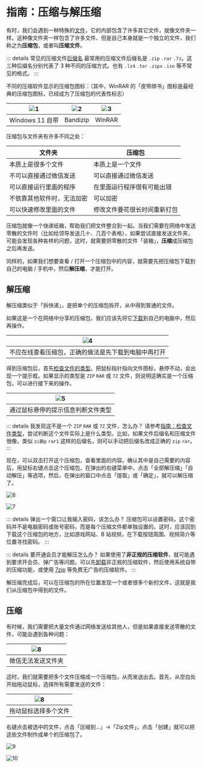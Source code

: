 # 指南：压缩与解压缩

有时，我们会遇到一种特殊的[文件](/concept/file)，它的内部包含了许多其它文件，就像文件夹一样。这种像文件夹一样包含了许多文件、但是自己本身就是一个独立的文件，我们称之为**压缩包**，或者叫**压缩文件**。

::: details 常见的压缩文件[后缀名](/concept/file_extension)
最常用的压缩文件后缀名是 ```.zip``` ```.rar``` ```.7z```。这三种后缀名分别代表了 3 种不同的压缩方式。也有 ```.lz4``` ```.tar``` ```.zipx``` ```.iso``` 等不常见的格式。
:::

不同的压缩软件显示的压缩包图标：（其中，WinRAR 的「皮带绑书」图标是最经典的压缩包图标，已经成为了压缩包的代表性标志）

| ![1](/pic/windows_explorer_zip_icon.png) | ![2](/pic/bandizip_zip_icon.png) | ![3](/pic/winrar_zip_icon.png) |
|:----:|:------:|:------:|
| Windows 11 自带 | Bandizip| WinRAR|

压缩包与文件夹有许多不同之处：

| 文件夹           | 压缩包            |
| ------------- | -------------- |
| 本质上是很多个文件     | 本质上是一个文件       |
| 不可以直接通过微信发送   | 可以直接通过微信发送     |
| 可以直接运行里面的程序   | 在里面运行程序很有可能出错  |
| 不依靠其他软件时，无法加密 | 可以加密           |
| 可以快速修改里面的文件   | 修改文件要花很长时间重新打包 |

压缩包就像一个快递纸箱，帮助我们把文件整合到一起。当我们需要在网络中发送零散的文件时（比如给领导发送几十、几百个表格），如果尝试直接发送文件夹，可能会发现各种各样的问题，这时，就需要把零散的文件「装箱」，**压缩**成压缩包之后再发送。

同样的，如果我们想要查看 / 打开一个压缩包中的内容，就需要先把压缩包下载到自己的电脑 / 手机中，然后**解压缩**，才能打开。

## 解压缩

解压缩类似于「拆快递」，是把单个的压缩包拆开，从中得到普通的文件。

如果这是一个在网络中分享的压缩包，我们应该先将它[下载](/tutorial/download)到自己的电脑中，然后再操作。

| ![4](/pic/do_not_extract_online.png) |
|:------------------------------------:|
| 不应在线查看压缩包，正确的做法是先下载到电脑中再打开|

得到压缩包后，首先[检查文件的类型](/tutorial/check_file_type)。把鼠标指针指向文件图标，悬停不动，会出现一个提示框。如果显示的类型是 `ZIP` `RAR` 或 `7Z` 文件，则说明这确实是一个压缩包，可以进行接下来的操作。

| ![5](/pic/check_file_type.png) |
|:------------------------------:|
| 通过鼠标悬停的提示信息判断文件类型|

::: details 我发现这不是一个 `ZIP` `RAR` 或 `7Z` 文件，怎么办？
请参考[指南：检查文件类型](/tutorial/check_file_type)，尝试判断这个文件实际上是什么类型。比如，如果文件后缀名和压缩文件很像，类似 `zi删p` `rar1` 这样的后缀名，则可以手动把后缀名改成正确的 `zip` `rar`。
:::

现在，可以双击打开这个压缩包，查看里面的内容。确认其中是自己需要的内容后，用鼠标右键点击这个压缩包，在弹出的右键菜单中，点击「全部解压缩」「自动解压」等选项，然后，在弹出的窗口中点击「提取」或「确定」，就可以解压缩了。

![6](/pic/unzip_all.png)

![7](/pic/unzip_folder.png)

::: details 弹出一个窗口让我输入密码，该怎么办？
压缩包可以设置密码，这个密码并不是电脑密码或账号密码，而是每个压缩文件都单独设置的。这时，应该回到下载这个压缩包的地方，比如游戏网站、B 站视频，在下载按钮周围、视频简介等位置寻找密码。
:::

::: details 要开通会员才能解压怎么办？
如果使用了**非正规的压缩软件**，就可能遇到要求开会员、弹广告等问题。可以先[卸载](/tutorial/uninstall)非正规的压缩软件，然后使用系统自带的压缩功能，或使用 [7zip](https://www.7-zip.org/) 等免费无广告的压缩软件。
:::

解压缩完成后，可以在压缩包的所在位置发现一个或者很多个新的文件，这就是我们从压缩包中得到的文件。

## 压缩

有时候，我们需要把大量文件通过网络发送给其他人，但是如果直接发送零散的文件，可能会遇到各种问题：

|![8](/pic/weixin_unsupport_folder.png)|
|:------------------------------:|
| 微信无法发送文件夹|

这时，我们就需要把多个文件压缩成一个压缩包，从而发送出去。首先，从空白处开始拖动鼠标，选择所有需要发送的文件：

|![8](/pic/select_multiple_file.png)|
|:------------------------------:|
| 拖动鼠标选择多个文件|

右键点击被选中的文件，点击「压缩到...」→「Zip文件」，点击「创建」就可以把这些文件制作成单个的压缩包了。

![9](/pic/compress_to_zip.png)

![10](/pic/confirm_compress.png)